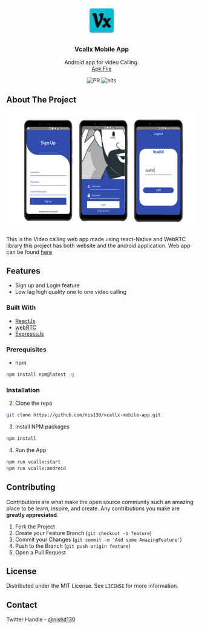



<!-- PROJECT LOGO -->
<br />
<p align="center">
  <a href="https://github.com/nis130/vcallx-mobile-app">
    <img src="images/logo.png" alt="Logo" width="80" height="80">
  </a>

  <h3 align="center">Vcallx Mobile App</h3>
  <p align="center">
    Android app for video Calling.
    <br>
    <a href="https://drive.google.com/file/d/1CsmYXh3RDYy8GNHpAaViK-buaaHYfwS-/view?usp=sharing">Apk File </a> 
    <br>
    <p align="center">
      <img href="#how-to-use" src="https://img.shields.io/badge/PRs-welcome-brightgreen.svg?style=round-square"
           alt="PR">
      <img href="http://hits.dwyl.com/nis130/vcallx-web" src="http://hits.dwyl.com/nis130/vcallx-web.svg"
           alt="hits">
    </p>
  </p>   
</p>



<!-- ABOUT THE PROJECT -->
## About The Project

[![Product Name Screen Shot][product-screenshot]](https://example.com)

This is the Video calling web app made using react-Native and WebRTC library this project has both website and the android application. Web app can be found [here](https://github.com/nis130/vcallx-web) 

## Features
* Sign up and Login feature
* Low lag high quality one to one video calling

### Built With
* [ReactJs](https://reactjs.org)
* [webRTC](https://github.com/react-native-webrtc/react-native-webrtc)
* [ExpresssJs](https://expressjs.com/)


### Prerequisites

* npm
```sh
npm install npm@latest -g
```

### Installation

2. Clone the repo
```sh
git clone https://github.com/nis130/vcallx-mobile-app.git
```
3. Install NPM packages
```sh
npm install
```
4. Run the App
```sh
npm run vcallx:start
npm run vcallx:android
```


<!-- CONTRIBUTING -->
## Contributing

Contributions are what make the open source community such an amazing place to be learn, inspire, and create. Any contributions you make are **greatly appreciated**.

1. Fork the Project
2. Create your Feature Branch (`git checkout -b feature`)
3. Commit your Changes (`git commit -m 'Add some AmazingFeature'`)
4. Push to the Branch (`git push origin feature`)
5. Open a Pull Request



<!-- LICENSE -->
## License

Distributed under the MIT License. See `LICENSE` for more information.



<!-- CONTACT -->
## Contact

Twitter Handle - [@nishit130](https://twitter.com/nishit130)




[product-screenshot]: images/screenshot.png
